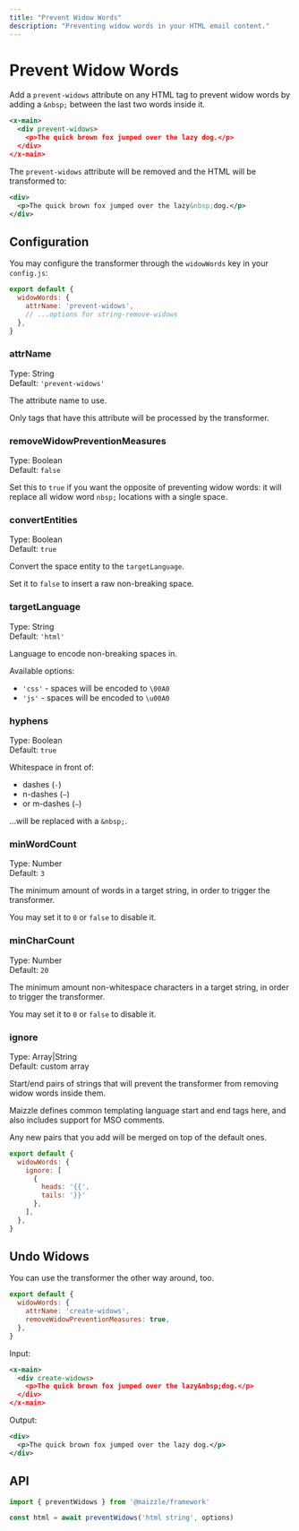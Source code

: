 ```yaml
---
title: "Prevent Widow Words"
description: "Preventing widow words in your HTML email content."
---
```


# Prevent Widow Words

Add a `prevent-widows` attribute on any HTML tag to prevent widow words by adding a `&nbsp;` between the last two words inside it.

```xml [src/templates/example.html]
<x-main>
  <div prevent-widows>
    <p>The quick brown fox jumped over the lazy dog.</p>
  </div>
</x-main>
```

The `prevent-widows` attribute will be removed and the HTML will be transformed to:

```xml
<div>
  <p>The quick brown fox jumped over the lazy&nbsp;dog.</p>
</div>
```

## Configuration

You may configure the transformer through the `widowWords` key in your `config.js`:

```js [config.js]
export default {
  widowWords: {
    attrName: 'prevent-widows',
    // ...options for string-remove-widows
  },
}
```

### attrName

Type: String\
Default: `'prevent-widows'`

The attribute name to use.

Only tags that have this attribute will be processed by the transformer.

### removeWidowPreventionMeasures

Type: Boolean\
Default: `false`

Set this to `true` if you want the opposite of preventing widow words: it will replace all widow word `nbsp;` locations with a single space.

### convertEntities

Type: Boolean\
Default: `true`

Convert the space entity to the `targetLanguage`.

Set it to `false` to insert a raw non-breaking space.

### targetLanguage

Type: String\
Default: `'html'`

Language to encode non-breaking spaces in.

Available options:

- `'css'` - spaces will be encoded to `\00A0`
- `'js'` - spaces will be encoded to `\u00A0`

### hyphens

Type: Boolean\
Default: `true`

Whitespace in front of:

- dashes (`-`)
- n-dashes (`–`)
- or m-dashes (`—`)

...will be replaced with a `&nbsp;`.

### minWordCount

Type: Number\
Default: `3`

The minimum amount of words in a target string, in order to trigger the transformer.

You may set it to `0` or `false` to disable it.

### minCharCount

Type: Number\
Default: `20`

The minimum amount non-whitespace characters in a target string, in order to trigger the transformer.

You may set it to `0` or `false` to disable it.

### ignore

Type: Array|String\
Default: custom array

Start/end pairs of strings that will prevent the transformer from removing widow words inside them.

Maizzle defines common templating language start and end tags here, and also includes support for MSO comments.

Any new pairs that you add will be merged on top of the default ones.

```js [config.js]
export default {
  widowWords: {
    ignore: [
      {
        heads: '{{',
        tails: '}}'
      },
    ],
  },
}
```

## Undo Widows

You can use the transformer the other way around, too.

```js [config.js]
export default {
  widowWords: {
    attrName: 'create-widows',
    removeWidowPreventionMeasures: true,
  },
}
```

Input:

```xml [src/templates/example.html]
<x-main>
  <div create-widows>
    <p>The quick brown fox jumped over the lazy&nbsp;dog.</p>
  </div>
</x-main>
```

Output:

```xml [src/templates/example.html]
<div>
  <p>The quick brown fox jumped over the lazy dog.</p>
</div>
```

## API

```js [app.js]
import { preventWidows } from '@maizzle/framework'

const html = await preventWidows('html string', options)
```
